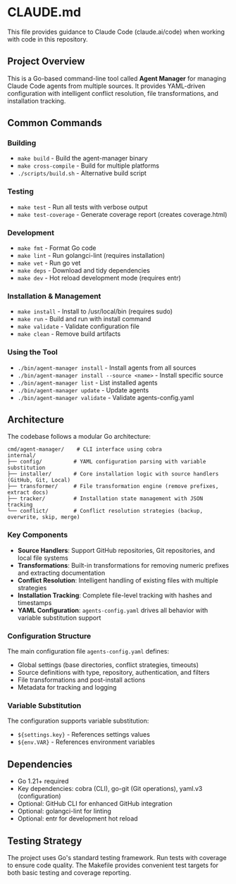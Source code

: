 # CLAUDE.md

This file provides guidance to Claude Code (claude.ai/code) when working with code in this repository.

## Project Overview

This is a Go-based command-line tool called **Agent Manager** for managing Claude Code agents from multiple sources. It provides YAML-driven configuration with intelligent conflict resolution, file transformations, and installation tracking.

## Common Commands

### Building
- `make build` - Build the agent-manager binary
- `make cross-compile` - Build for multiple platforms
- `./scripts/build.sh` - Alternative build script

### Testing
- `make test` - Run all tests with verbose output
- `make test-coverage` - Generate coverage report (creates coverage.html)

### Development
- `make fmt` - Format Go code
- `make lint` - Run golangci-lint (requires installation)
- `make vet` - Run go vet
- `make deps` - Download and tidy dependencies
- `make dev` - Hot reload development mode (requires entr)

### Installation & Management
- `make install` - Install to /usr/local/bin (requires sudo)
- `make run` - Build and run with install command
- `make validate` - Validate configuration file
- `make clean` - Remove build artifacts

### Using the Tool
- `./bin/agent-manager install` - Install agents from all sources
- `./bin/agent-manager install --source <name>` - Install specific source
- `./bin/agent-manager list` - List installed agents
- `./bin/agent-manager update` - Update agents
- `./bin/agent-manager validate` - Validate agents-config.yaml

## Architecture

The codebase follows a modular Go architecture:

```
cmd/agent-manager/    # CLI interface using cobra
internal/
├── config/          # YAML configuration parsing with variable substitution
├── installer/       # Core installation logic with source handlers (GitHub, Git, Local)
├── transformer/     # File transformation engine (remove prefixes, extract docs)
├── tracker/         # Installation state management with JSON tracking
└── conflict/        # Conflict resolution strategies (backup, overwrite, skip, merge)
```

### Key Components

- **Source Handlers**: Support GitHub repositories, Git repositories, and local file systems
- **Transformations**: Built-in transformations for removing numeric prefixes and extracting documentation
- **Conflict Resolution**: Intelligent handling of existing files with multiple strategies
- **Installation Tracking**: Complete file-level tracking with hashes and timestamps
- **YAML Configuration**: `agents-config.yaml` drives all behavior with variable substitution support

### Configuration Structure

The main configuration file `agents-config.yaml` defines:
- Global settings (base directories, conflict strategies, timeouts)
- Source definitions with type, repository, authentication, and filters
- File transformations and post-install actions
- Metadata for tracking and logging

### Variable Substitution

The configuration supports variable substitution:
- `${settings.key}` - References settings values
- `${env.VAR}` - References environment variables

## Dependencies

- Go 1.21+ required
- Key dependencies: cobra (CLI), go-git (Git operations), yaml.v3 (configuration)
- Optional: GitHub CLI for enhanced GitHub integration
- Optional: golangci-lint for linting
- Optional: entr for development hot reload

## Testing Strategy

The project uses Go's standard testing framework. Run tests with coverage to ensure code quality. The Makefile provides convenient test targets for both basic testing and coverage reporting.